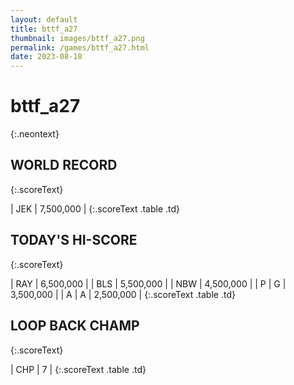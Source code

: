 ```yaml
---
layout: default
title: bttf_a27
thumbnail: images/bttf_a27.png
permalink: /games/bttf_a27.html
date: 2023-08-18
---
```


# bttf_a27 
{:.neontext}

## WORLD RECORD
{:.scoreText}

| JEK | 7,500,000 | 
{:.scoreText .table .td}

## TODAY'S HI-SCORE
{:.scoreText}

| RAY | 6,500,000 | 
| BLS | 5,500,000 | 
| NBW | 4,500,000 | 
| P | G | 3,500,000 | 
| A | A | 2,500,000 | 
{:.scoreText .table .td}

## LOOP BACK CHAMP
{:.scoreText}

| CHP | 7 | 
{:.scoreText .table .td}
